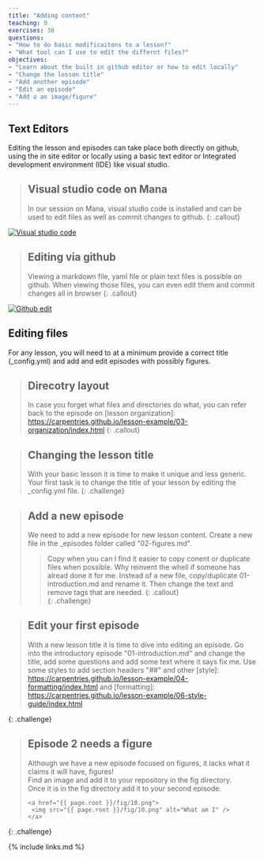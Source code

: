 ```yaml
---
title: "Adding content"
teaching: 0
exercises: 30
questions:
- "How to do basic modificaitons to a lesson?"
- "What tool can I use to edit the differnt files?"
objectives:
- "Learn about the built in github editor or how to edit locally"
- "Change the lesson title"
- "Add another episode"
- "Edit an episode"
- "Add a an image/figure"
---
```

## Text Editors
Editing the lesson and episodes can take place both directly on github, using the in site editor
or locally using a basic text editor or Integrated development environment (IDE) like visual studio.

> ## Visual studio code on Mana
> In our session on Mana, visual studio code is installed and can be used to edit files as well
> as commit changes to github.
{: .callout}
<a href="{{ page.root }}/fig/09.png">
  <img src="{{ page.root }}/fig/09.png" alt="Visual studio code" />
</a>

> ## Editing via github
> Viewing a markdown file, yaml file or plain text files is possible on github.
> When viewing those files, you can even edit them and commit changes all in browser
{: .callout}
<a href="{{ page.root }}/fig/10.png">
  <img src="{{ page.root }}/fig/10.png" alt="Github edit" />
</a>

## Editing files
For any lesson, you will need to at a minimum provide a correct title 
(_config.yml) and add and edit episodes with possibly figures.

> ## Direcotry layout
> In case you forget what files and directories do what, you can refer back to 
> the episode on [lesson organization]: https://carpentries.github.io/lesson-example/03-organization/index.html
{: .callout} 

> ## Changing the lesson title
> With your basic lesson it is time to make it unique and less generic.
> Your first task is to change the title of your lesson by editing the _config.yml file.
{: .challenge}

> ## Add a new episode
> We need to add a new episode for new lesson content. Create a new file in the _episodes folder called
> "02-figures.md".  
> > Copy when you can
> > I find it easier to copy conent or duplicate files when possible.  Why reinvent the whell if someone has 
> > alread done it for me.  Instead of a new file, copy/duplicate 01-introduction.md and rename it. Then
> > change the text and remove tags that are needed.
> {: .callout}  
{: .challenge}


> ## Edit your first episode
> With a new lesson title it is time to dive into editing an episode.  Go into the introductory episode
> "01-introduction.md" and change the title, add some questions and add some text where it says fix me.
> Use some styles to add section headers "##" and other [style]: https://carpentries.github.io/lesson-example/04-formatting/index.html
> and 
> [formatting]: https://carpentries.github.io/lesson-example/06-style-guide/index.html
>
{: .challenge}

> ## Episode 2 needs a figure
> Although we have a new episode focused on figures, it lacks what it claims it will have, figures!  
> Find an image and add it to your repository in the fig directory.  
> Once it is in the fig directory add it to your second episode. 
> ~~~
> <a href="{{ page.root }}/fig/10.png">
>  <img src="{{ page.root }}/fig/10.png" alt="What am I" />
> </a>
> ~~~
{: .challenge}


{% include links.md %}

